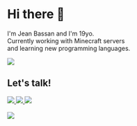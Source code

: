 # Hi there 👋

I'm Jean Bassan and I'm 19yo. <br>
Currently working with Minecraft servers <br>
and learning new programming languages.


<div align="left">
    <img src="https://github-readme-stats.vercel.app/api?username=Jean2233&show_icons=true&theme=dark&hide_border=true&include_all_commits=true&count_private=true&hide=contribs,prs,issues" />
</div>

## Let's talk!

<div>
    <a href="https://discord.com/users/334029761107984384" target="_blank">
        <img src="https://img.shields.io/badge/jean.-7289DA?style=for-the-badge&logo=discord&logoColor=white" />
    </a>
    <a href="https://twitter.com/_harmonyguy" target="_blank">
        <img src="https://img.shields.io/badge/_harmonyguy-7289DA?style=for-the-badge&logo=twitter&logoColor=white" />
    </a>
    <a href="mailto:eu@jeanbassan.com.br">
        <img src="https://img.shields.io/badge/-eu@jeanbassan.com.br-%23333?style=for-the-badge&logo=gmail&logoColor=white" />
    </a>
</div>

<a href="https://github.com/Jean2233">
    <br>
    <img src="https://komarev.com/ghpvc/?username=Jean2233" />
</a>
